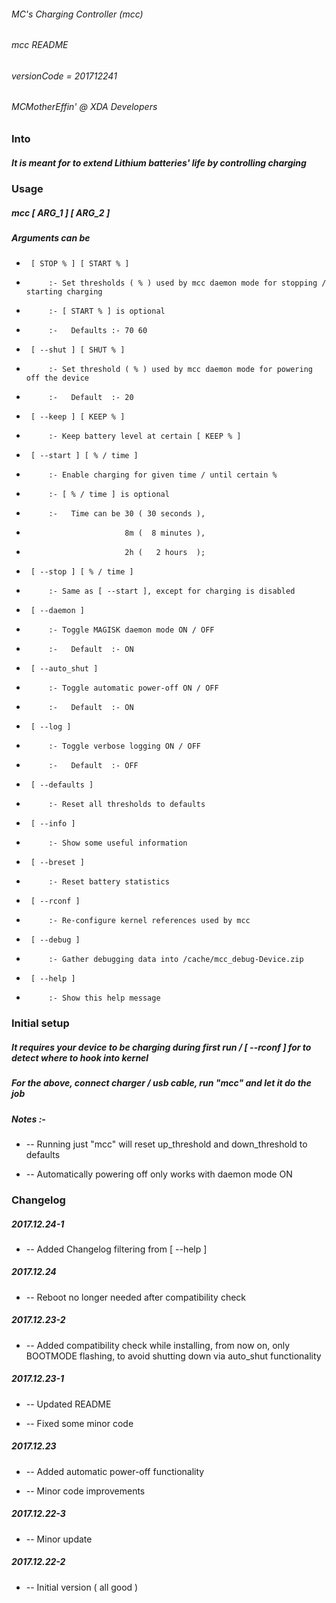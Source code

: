 ###### MC's Charging Controller (mcc)
###### mcc README
###### versionCode = 201712241
###### MCMotherEffin' @ XDA Developers


### Into


##### It is meant for to extend Lithium batteries' life by controlling charging


### Usage

##### mcc [ ARG_1 ] [ ARG_2 ]

##### Arguments can be

-      [ STOP % ] [ START % ]
-          :- Set thresholds ( % ) used by mcc daemon mode for stopping / starting charging
-          :- [ START % ] is optional
-          :-   Defaults :- 70 60

-      [ --shut ] [ SHUT % ]
-          :- Set threshold ( % ) used by mcc daemon mode for powering off the device
-          :-   Default  :- 20

-      [ --keep ] [ KEEP % ]
-          :- Keep battery level at certain [ KEEP % ]

-      [ --start ] [ % / time ]
-          :- Enable charging for given time / until certain % 
-          :- [ % / time ] is optional
-          :-   Time can be 30 ( 30 seconds ),
-                           8m (  8 minutes ),
-                           2h (   2 hours  );

-      [ --stop ] [ % / time ]
-          :- Same as [ --start ], except for charging is disabled

-      [ --daemon ]
-          :- Toggle MAGISK daemon mode ON / OFF
-          :-   Default  :- ON

-      [ --auto_shut ]
-          :- Toggle automatic power-off ON / OFF
-          :-   Default  :- ON

-      [ --log ]
-          :- Toggle verbose logging ON / OFF
-          :-   Default  :- OFF

-      [ --defaults ]
-          :- Reset all thresholds to defaults

-      [ --info ]
-          :- Show some useful information

-      [ --breset ]
-          :- Reset battery statistics

-      [ --rconf ]
-          :- Re-configure kernel references used by mcc

-      [ --debug ]
-          :- Gather debugging data into /cache/mcc_debug-Device.zip

-      [ --help ]
-          :- Show this help message


### Initial setup


##### It requires your device to be charging during first run / [ --rconf ] for to detect where to hook into kernel

##### For the above, connect charger / usb cable, run "mcc" and let it do the job

##### Notes :- 

*    --  Running just "mcc" will reset up_threshold and down_threshold to defaults

*    --  Automatically powering off only works with daemon mode ON

### Changelog

##### 2017.12.24-1

*  -- Added Changelog filtering from [ --help ]

##### 2017.12.24

*  -- Reboot no longer needed after compatibility check

##### 2017.12.23-2

*  -- Added compatibility check while installing, from now on, only BOOTMODE flashing, to avoid shutting down via auto_shut functionality

##### 2017.12.23-1

*  -- Updated README

*  -- Fixed some minor code

##### 2017.12.23

*  -- Added automatic power-off functionality

*  -- Minor code improvements

##### 2017.12.22-3

*  -- Minor update

##### 2017.12.22-2

*  -- Initial version ( all good )
